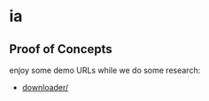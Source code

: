 # ia

## Proof of Concepts
enjoy some demo URLs while we do some research:
- [downloader/](downloader/)

